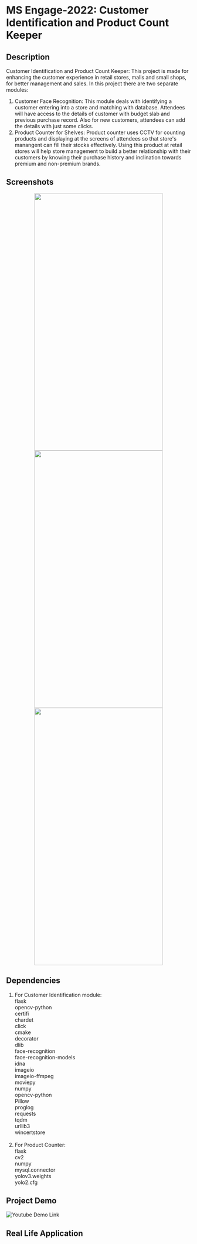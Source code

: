 # MS Engage-2022: Customer Identification and Product Count Keeper

## Description
Customer Identification and Product Count Keeper:
This project is made for enhancing the customer experience in retail stores, malls and small shops, for better management and sales. 
In this project there are two separate modules:
1) Customer Face Recognition: This module deals with identifying a customer entering into a store and matching with database. Attendees will have access to the details of customer with budget slab and previous purchase record. Also for new customers, attendees can add the details with just some clicks.
2) Product Counter for Shelves: Product counter uses CCTV for counting products and displaying at the screens of attendees so that store's manangent can fill their stocks effectively.
Using this product at retail stores will help store management to build a better relationship with their customers by knowing their purchase history and inclination towards premium and non-premium brands.

## Screenshots
<p align="center">
  <img src="https://github.com/utkrishta24/utkrishta24/blob/main/octocat-25-removebg-preview.png " height="700px" width="350px"/>
  <img src="https://github.com/utkrishta24/utkrishta24/blob/main/octocat-25-removebg-preview.png " height="700px" width="350px"/>
  <img src="https://github.com/utkrishta24/utkrishta24/blob/main/octocat-25-removebg-preview.png " height="700px" width="350px"/>
</p>

## Dependencies
1) For Customer Identification module:<br>flask<br>opencv-python<br>certifi<br>chardet<br>click<br>cmake<br>decorator<br>dlib<br>face-recognition<br>face-recognition-models<br>idna<br>imageio<br>imageio-ffmpeg<br>moviepy<br>numpy<br>opencv-python<br>Pillow<br>proglog<br>requests<br>tqdm<br>urllib3<br>wincertstore<br><br>
2) For Product Counter:<br>flask<br>cv2<br>numpy<br>mysql.connector<br>yolov3.weights<br>yolo2.cfg<br>

## Project Demo
![Youtube Demo Link](https://github.com/utkrishta24/utkrishta24/blob/main/github-header-image%20(3).png)

## Real Life Application

